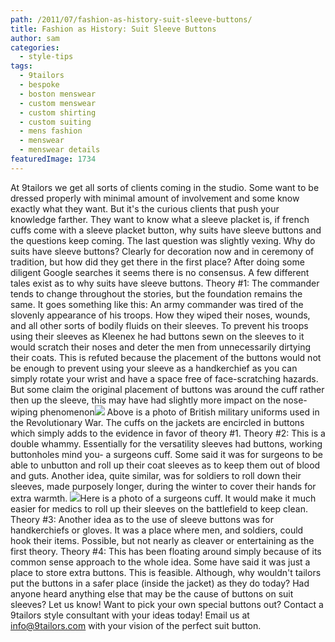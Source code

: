 ```yaml
---
path: /2011/07/fashion-as-history-suit-sleeve-buttons/
title: Fashion as History: Suit Sleeve Buttons
author: sam
categories: 
  - style-tips
tags: 
  - 9tailors
  - bespoke
  - boston menswear
  - custom menswear
  - custom shirting
  - custom suiting
  - mens fashion
  - menswear
  - menswear details
featuredImage: 1734
---
```

At 9tailors we get all sorts of clients coming in the studio. Some want to be dressed properly with minimal amount of involvement and some know exactly what they want. But it's the curious clients that push your knowledge farther. They want to know what a sleeve placket is, if french cuffs come with a sleeve placket button, why suits have sleeve buttons and the questions keep coming. The last question was slightly vexing. Why do suits have sleeve buttons? Clearly for decoration now and in ceremony of tradition, but how did they get there in the first place? After doing some diligent Google searches it seems there is no consensus. A few different tales exist as to why suits have sleeve buttons. Theory #1: The commander tends to change throughout the stories, but the foundation remains the same. It goes something like this: An army commander was tired of the slovenly appearance of his troops. How they wiped their noses, wounds, and all other sorts of bodily fluids on their sleeves. To prevent his troops using their sleeves as Kleenex he had buttons sewn on the sleeves to it would scratch their noses and deter the men from unnecessarily dirtying their coats. This is refuted because the placement of the buttons would not be enough to prevent using your sleeve as a handkerchief as you can simply rotate your wrist and have a space free of face-scratching hazards. But some claim the original placement of buttons was around the cuff rather then up the sleeve, this may have had slightly more impact on the nose-wiping phenomenon[![](http://2.bp.blogspot.com/-ceuSesnm9yE/Thnb29IX-UI/AAAAAAAAAkM/VhNmGYY9ZPI/s400/coats_small.jpg)](http://2.bp.blogspot.com/-ceuSesnm9yE/Thnb29IX-UI/AAAAAAAAAkM/VhNmGYY9ZPI/s1600/coats_small.jpg) Above is a photo of British military uniforms used in the Revolutionary War. The cuffs on the jackets are encircled in buttons which simply adds to the evidence in favor of theory #1. Theory #2: This is a double whammy. Essentially for the versatility sleeves had buttons, working buttonholes mind you- a surgeons cuff. Some said it was for surgeons to be able to unbutton and roll up their coat sleeves as to keep them out of blood and guts. Another idea, quite similar, was for soldiers to roll down their sleeves, made purposely longer, during the winter to cover their hands for extra warmth. [![](http://1.bp.blogspot.com/-YnMwkYULwFk/ThnZgkwjx-I/AAAAAAAAAj8/bvo_l8hwmDI/s400/pchng_cuffopen.jpg)](http://1.bp.blogspot.com/-YnMwkYULwFk/ThnZgkwjx-I/AAAAAAAAAj8/bvo_l8hwmDI/s1600/pchng_cuffopen.jpg)Here is a photo of a surgeons cuff. It would make it much easier for medics to roll up their sleeves on the battlefield to keep clean. Theory #3: Another idea as to the use of sleeve buttons was for handkerchiefs or gloves. It was a place where men, and soldiers, could hook their items. Possible, but not nearly as cleaver or entertaining as the first theory. Theory #4: This has been floating around simply because of its common sense approach to the whole idea. Some have said it was just a place to store extra buttons. This is feasible. Although, why wouldn't tailors put the buttons in a safer place (inside the jacket) as they do today? Had anyone heard anything else that may be the cause of buttons on suit sleeves? Let us know! Want to pick your own special buttons out? Contact a 9tailors style consultant with your ideas today! Email us at info@9tailors.com with your vision of the perfect suit button.
